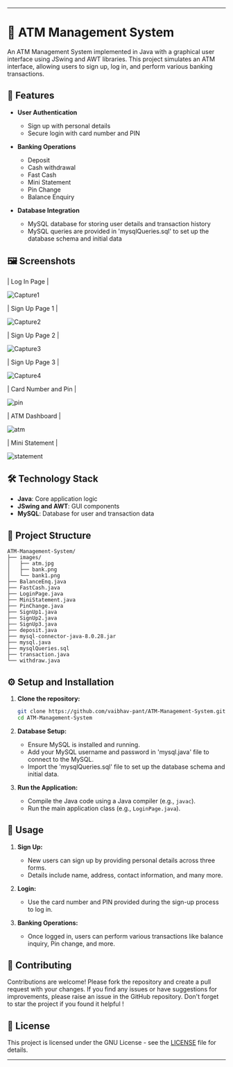 <!-- # 🏦 ATM Management System

An ATM Management System implemented in Java with a graphical user interface using JSwing and AWT libraries. This project simulates an ATM interface, allowing users to sign up, log in, and perform various banking transactions.

## 🚀 Features

- **User Authentication**
  - Sign up with personal details
  - Secure login with card number and PIN

- **Banking Operations**
  - Deposit
  - Cash withdrawal
  - Fast Cash    
  - Mini Statement
  - Pin Change
  - Balance Enquiry

- **Database Integration**
  - MySQL database for storing user details and transaction history

## 🖼 Screenshots

| Sign Up Form | ATM Dashboard | Transaction History |
|--------------|---------------|---------------------|
| ![Sign Up Form](images/signup.png) | ![ATM Dashboard](images/dashboard.png) | ![Transaction History](images/transactions.png) |

## 🛠 Technology Stack

- **Java**: Core application logic
- **JSwing and AWT**: GUI components
- **MySQL**: Database for user and transaction data

## 📁 Project Structure

```
ATM-Management-System/
├── src/
│   ├── main/
│   │   ├── java/
│   │   │   ├── com/atm/
│   │   │   │   ├── ATM.java          // Main application
│   │   │   │   ├── Login.java        // Login screen
│   │   │   │   ├── SignUp.java       // Sign up form
│   │   │   │   ├── Dashboard.java    // ATM dashboard
│   │   │   │   ├── Transaction.java  // Transaction processing
│   │   └── resources/
│   │       ├── images/               // UI images
│   │       ├── sql/                  // SQL scripts for database setup
│   ├── test/                         // Unit tests
```



## ⚙️ Setup and Installation

1. **Clone the repository:**
   ```bash
   git clone https://github.com/yourusername/ATM-Management-System.git
   cd ATM-Management-System
   ```

2. **Database Setup:**
   - Import the provided SQL scripts in the `src/main/resources/sql/` directory into your MySQL database to create the necessary tables.

3. **Run the Application:**
   - Compile the Java code and run the `ATM.java` main class.

## 📝 Usage

1. **Sign Up:**
   - New users can sign up by providing personal details across three forms.
   - Details include name, address, contact information, and initial deposit.

2. **Login:**
   - Use the card number and PIN provided during the sign-up process to log in.

3. **Banking Operations:**
   - Once logged in, users can perform various transactions like balance inquiry, cash withdrawal, and more.

## 🤝 Contributing

Contributions are welcome! Please fork the repository and create a pull request with your changes.

## 📄 License

This project is licensed under the MIT License - see the [LICENSE](LICENSE) file for details.

## 🙏 Acknowledgements

Special thanks to [OpenAI](https://openai.com/) for assistance in creating this README template.

---

Feel free to customize this README template to better fit your project's specifics, such as adding more detailed descriptions, screenshots, or sections as needed. You can also enhance the visual appeal by using badges, more images, and additional formatting. -->


<!-- 

Here's an updated README that reflects the file structure you've provided: -->

---

# 🏦 ATM Management System

An ATM Management System implemented in Java with a graphical user interface using JSwing and AWT libraries. This project simulates an ATM interface, allowing users to sign up, log in, and perform various banking transactions.

## 🚀 Features

- **User Authentication**
  - Sign up with personal details
  - Secure login with card number and PIN

- **Banking Operations**
  - Deposit
  - Cash withdrawal
  - Fast Cash    
  - Mini Statement
  - Pin Change
  - Balance Enquiry

- **Database Integration**
  - MySQL database for storing user details and transaction history
  - MySQL queries are provided in 'mysqlQueries.sql' to set up the database schema and initial data

## 🖼 Screenshots

| Log In Page |

![Capture1](https://github.com/user-attachments/assets/ea9b2326-e44e-4405-83e8-220641efecab)

| Sign Up Page 1 | 

![Capture2](https://github.com/user-attachments/assets/eeeec16b-5f60-4369-ba5e-6f2745a5cfe7)

| Sign Up Page 2 | 

![Capture3](https://github.com/user-attachments/assets/03a70739-1ea6-4b67-a280-98f597834f37)

| Sign Up Page 3 | 

![Capture4](https://github.com/user-attachments/assets/09283738-8aca-4519-a93a-2def108f67d7)

| Card Number and Pin |  

![pin](https://github.com/user-attachments/assets/42229044-5f61-41b8-b053-ca0c0f1506f0)

| ATM Dashboard |

![atm](https://github.com/user-attachments/assets/23389895-7e8f-42cf-9a7b-e1b40e301cb2)

| Mini Statement |

![statement](https://github.com/user-attachments/assets/8b773e4c-bb89-4a56-8f36-a1a04aa45566)

## 🛠 Technology Stack

- **Java**: Core application logic
- **JSwing and AWT**: GUI components
- **MySQL**: Database for user and transaction data

## 📁 Project Structure

```
ATM-Management-System/
├── images/
│   ├── atm.jpg
│   ├── bank.png
│   └── bank1.png
├── BalanceEnq.java
├── FastCash.java
├── LoginPage.java
├── MiniStatement.java
├── PinChange.java
├── SignUp1.java
├── SignUp2.java
├── SignUp3.java
├── deposit.java
├── mysql-connector-java-8.0.28.jar
├── mysql.java
├── mysqlQueries.sql
├── transaction.java
└── withdraw.java

```

## ⚙️ Setup and Installation

1. **Clone the repository:**
   ```bash
   git clone https://github.com/vaibhav-pant/ATM-Management-System.git
   cd ATM-Management-System
   ```

2. **Database Setup:**
   - Ensure MySQL is installed and running.
   - Add your MySQL username and password in 'mysql.java' file to connect to the MySQL.
   - Import the 'mysqlQueries.sql' file to set up the database schema and initial data.

3. **Run the Application:**
   - Compile the Java code using a Java compiler (e.g., `javac`).
   - Run the main application class (e.g., `LoginPage.java`).

## 📝 Usage

1. **Sign Up:**
   - New users can sign up by providing personal details across three forms.
   - Details include name, address, contact information, and many more.

2. **Login:**
   - Use the card number and PIN provided during the sign-up process to log in.

3. **Banking Operations:**
   - Once logged in, users can perform various transactions like balance inquiry, Pin change, and more.

## 🤝 Contributing

Contributions are welcome! Please fork the repository and create a pull request with your changes.
If you find any issues or have suggestions for improvements, please raise an issue in the GitHub repository. Don't forget to star the project if you found it helpful !


## 📄 License

This project is licensed under the GNU License - see the [LICENSE](LICENSE) file for details.

---
